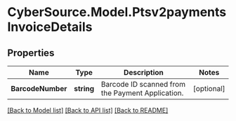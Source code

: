 # CyberSource.Model.Ptsv2paymentsInvoiceDetails
## Properties

Name | Type | Description | Notes
------------ | ------------- | ------------- | -------------
**BarcodeNumber** | **string** | Barcode ID scanned from the Payment Application. | [optional] 

[[Back to Model list]](../README.md#documentation-for-models) [[Back to API list]](../README.md#documentation-for-api-endpoints) [[Back to README]](../README.md)


